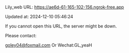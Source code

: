 Lily_web URL: https://ae6d-61-165-102-156.ngrok-free.app

Updated at: 2024-12-10 05:46:24

If you cannot open this URL, the server might be down.

Please contact: 

goley04@foxmail.com Or Wechat:GL_yeaH